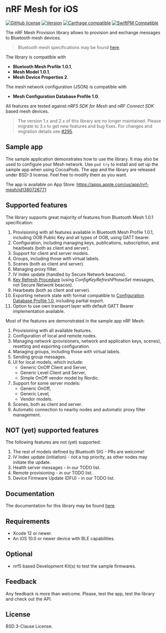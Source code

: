 # nRF Mesh for iOS
[![GitHub license](https://img.shields.io/github/license/NordicSemiconductor/IOS-nRF-Mesh-Library)](https://github.com/NordicSemiconductor/IOS-nRF-Mesh-Library/blob/master/LICENSE)
[![Version](http://img.shields.io/cocoapods/v/nRFMeshProvision.svg)](http://cocoapods.org/pods/nRFMeshProvision)
[![Carthage compatible](https://img.shields.io/badge/Carthage-compatible-4BC51D.svg?style=flat)](https://github.com/Carthage/Carthage)
[![SwiftPM Compatible](https://img.shields.io/badge/SwiftPM-compatible-brightgreen)](https://swift.org/package-manager/)

The nRF Mesh Provision library allows to provision and exchange messages to Bluetooth mesh devices. 

> Bluetooth mesh specifications may be found [here](https://www.bluetooth.com/specifications/specs/?status=active&show_latest_version=0&show_latest_version=1&keyword=mesh&filter=).

The library is compatible with 
- **Bluetooth Mesh Profile 1.0.1**, 
- **Mesh Model 1.0.1**, 
- **Mesh Device Properties 2**.

The mesh network configuration (JSON) is compatible with 
- **Mesh Configuration Database Profile 1.0**.

All features are tested against *nRF5 SDK for Mesh* and *nRF Connect SDK* based mesh devices.

> The version 1.x and 2.x of this library are no longer maintained. Please migrate to 3.x to get new features and bug fixes. 
For changes and migration details see [#295](https://github.com/NordicSemiconductor/IOS-nRF-Mesh-Library/pull/295).

## Sample app

The sample application demonstrates how to use the library. It may also be used to configure your Mesh network. 
Use `pod try` to install and set up the sample app when using CocoaPods.
The app and the library are released under BSD-3 license. Feel free to modify them as you want.

The app is available on App Store: https://apps.apple.com/us/app/nrf-mesh/id1380726771

## Supported features

The library supports great majority of features from Bluetooth Mesh 1.0.1 specification:

1. Provisioning with all features available in Bluetooth Mesh Profile 1.0.1, including OOB Public Key 
   and all types of OOB, using GATT bearer.
2. Configuration, including managing keys, publications, subscription, and hearbeats (both as client and server).
3. Support for client and server models.
4. Groups, including those with virtual labels.
5. Scenes (both as client and server).
6. Managing proxy filter.
7. IV Index update (handled by Secure Network beacons).
8. [Key Refresh Procedure](https://github.com/NordicSemiconductor/IOS-nRF-Mesh-Library/pull/314) 
   (using *ConfigKeyRefreshPhaseSet* messages, not Secure Network beacon). 
9. Hearbeats (both as client and server).
10. Exporting network state with format compatible to 
    [Configuration Database Profile 1.0](https://www.bluetooth.com/specifications/specs/mesh-configuration-database-profile-1-0/), 
    including partial export.
11. Option to use own transport layer with default GATT Bearer implementation available.

Most of the features are demonstrated in the sample app nRF Mesh:

1. Provisioning with all available features.
2. Configuration of local and remote nodes. 
3. Managing network (provisioners, network and application keys, scenes), resetting and exporting configuration.
4. Managing groups, including those with virtual labels.
5. Sending group messages.
6. UI for local models, which include: 
   - Generic OnOff Client and Server,
   - Generic Level Client and Server,
   - Simple OnOff vendor model by Nordic.
7. Support for some server models:
   - Generic OnOff,
   - Generic Level,
   - Vendor models.
8. Scenes, both as client and server.
9. Automatic connection to nearby nodes and automatic proxy filter management.

## NOT (yet) supported features

The following features are not (yet) supported:

1. The rest of models defined by Bluetooth SIG - PRs are welcome!
2. IV Index update (initiation) - not a top priority, as other nodes may initiate the update.
3. Health server messages - in our TODO list.
4. Remote provisioning - in our TODO list.
5. Device Firmware Update (DFU) - in our TODO list.

## Documentation

The documentation for this library may be found [here](Documentation/README.md).

## Requirements

* Xcode 12 or newer.
* An iOS 10.0 or newer device with BLE capabilities.

## Optional

* nrf5 based Development Kit(s) to test the sample firmwares.

## Feedback

Any feedback is more than welcome. Please, test the app, test the library and check out the API.

## License

BSD 3-Clause License.
